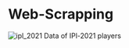 ﻿# Web-Scrapping
![ipl_2021](https://user-images.githubusercontent.com/100190385/224746712-52fffdf3-360b-46db-835a-17fb750fc025.jpeg)
Data of IPl-2021 players
